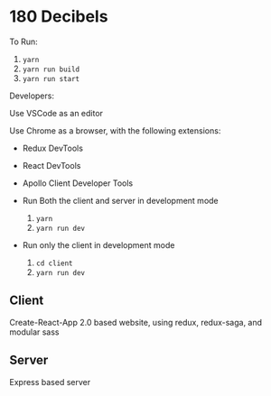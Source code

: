 # 180 Decibels

To Run:

1. `yarn`
1. `yarn run build`
1. `yarn run start`

Developers:

Use VSCode as an editor

Use Chrome as a browser, with the following extensions:
- Redux DevTools
- React DevTools
- Apollo Client Developer Tools

- Run Both the client and server in development mode
  1. `yarn`
  1. `yarn run dev`
- Run only the client in development mode
  1. `cd client`
  1. `yarn run dev`

## Client

Create-React-App 2.0 based website, using redux, redux-saga, and modular sass

## Server

Express based server
